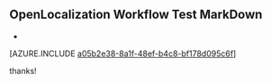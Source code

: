 ## OpenLocalization Workflow Test MarkDown
* 

[AZURE.INCLUDE [a05b2e38-8a1f-48ef-b4c8-bf178d095c6f](calleeMd1.md)]

 
thanks!
